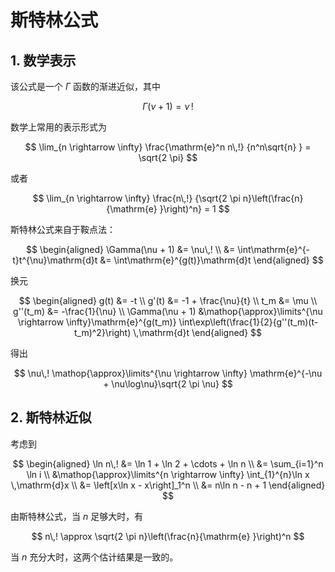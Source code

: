 # 斯特林公式

## 1. 数学表示

该公式是一个 $\Gamma$ 函数的渐进近似，其中

$$
\Gamma(\nu + 1) = \nu\,!
$$

数学上常用的表示形式为

$$
\lim_{n \rightarrow \infty} \frac{\mathrm{e}^n n\,!}
{n^n\sqrt{n} } = \sqrt{2 \pi}
$$

或者

$$
\lim_{n \rightarrow \infty} \frac{n\,!}
{\sqrt{2 \pi n}\left(\frac{n}{\mathrm{e} }\right)^n} = 1
$$

斯特林公式来自于鞍点法：

$$
\begin{aligned}
    \Gamma(\nu + 1)
    &= \nu\,! \\
    &= \int\mathrm{e}^{-t}t^{\nu}\mathrm{d}t
    &= \int\mathrm{e}^{g(t)}\mathrm{d}t
\end{aligned}
$$

换元

$$
\begin{aligned}
    g(t) &= -t \\
    g'(t) &= -1 + \frac{\nu}{t} \\
    t_m &= \mu \\
    g''(t_m) &= -\frac{1}{\nu} \\
    \Gamma(\nu + 1) &\mathop{\approx}\limits^{\nu
        \rightarrow \infty}\mathrm{e}^{g(t_m)}
        \int\exp\left(\frac{1}{2}{g''(t_m)(t-t_m)^2}\right)
        \,\mathrm{d}t
\end{aligned}
$$

得出

$$
\nu\,! \mathop{\approx}\limits^{\nu \rightarrow \infty}
\mathrm{e}^{-\nu + \nu\log\nu}\sqrt{2 \pi \nu}
$$

## 2. 斯特林近似

考虑到

$$
\begin{aligned}
    \ln n\,!
    &= \ln 1 + \ln 2 + \cdots + \ln n \\
    &= \sum_{i=1}^n \ln i \\
    &\mathop{\approx}\limits^{n \rightarrow \infty}
    \int_{1}^{n}\ln x \,\mathrm{d}x \\
    &= \left[x\ln x - x\right]_1^n \\
    &= n\ln n - n + 1
\end{aligned}
$$

由斯特林公式，当 $n$ 足够大时，有

$$
n\,! \approx
\sqrt{2 \pi n}\left(\frac{n}{\mathrm{e} }\right)^n
$$

当 $n$ 充分大时，这两个估计结果是一致的。
